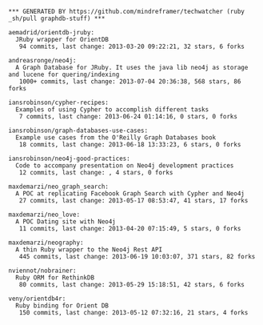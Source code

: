 

<!-- PROJECTS_LIST_START -->
    *** GENERATED BY https://github.com/mindreframer/techwatcher (ruby _sh/pull graphdb-stuff) *** 

    aemadrid/orientdb-jruby:
      JRuby wrapper for OrientDB
       94 commits, last change: 2013-03-20 09:22:21, 32 stars, 6 forks

    andreasronge/neo4j:
      A Graph Database for JRuby. It uses the java lib neo4j as storage and lucene for quering/indexing
       1000+ commits, last change: 2013-07-04 20:36:38, 568 stars, 86 forks

    iansrobinson/cypher-recipes:
      Examples of using Cypher to accomplish different tasks
       7 commits, last change: 2013-06-24 01:14:16, 0 stars, 0 forks

    iansrobinson/graph-databases-use-cases:
      Example use cases from the O'Reilly Graph Databases book
       18 commits, last change: 2013-06-18 13:33:23, 6 stars, 0 forks

    iansrobinson/neo4j-good-practices:
      Code to accompany presentation on Neo4j development practices
       12 commits, last change: , 4 stars, 0 forks

    maxdemarzi/neo_graph_search:
      A POC at replicating Facebook Graph Search with Cypher and Neo4j
       27 commits, last change: 2013-05-17 08:53:47, 41 stars, 17 forks

    maxdemarzi/neo_love:
      A POC Dating site with Neo4j
       11 commits, last change: 2013-04-20 07:15:49, 5 stars, 0 forks

    maxdemarzi/neography:
      A thin Ruby wrapper to the Neo4j Rest API
       445 commits, last change: 2013-06-19 10:03:07, 371 stars, 82 forks

    nviennot/nobrainer:
      Ruby ORM for RethinkDB
       80 commits, last change: 2013-05-29 15:18:51, 42 stars, 6 forks

    veny/orientdb4r:
      Ruby binding for Orient DB
       150 commits, last change: 2013-05-12 07:32:16, 21 stars, 4 forks
<!-- PROJECTS_LIST_END -->
